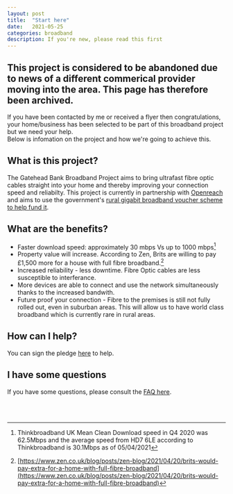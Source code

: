 ```yaml
---
layout: post
title:  "Start here"
date:   2021-05-25
categories: broadband
description: If you're new, please read this first
---
```

## This project is considered to be abandoned due to news of a different commerical provider moving into the area. This page has therefore been archived.

If you have been contacted by me or received a flyer then congratulations, your home/business has been selected to be part of this broadband project but we need your help. <br>
Below is infomation on the project and how we're going to achieve this.

## What is this project?
The Gatehead Bank Broadband Project aims to bring ultrafast fibre optic cables straight into your home and thereby improving your connection speed and reliabilty. This project is currently in partnership with [Openreach](https://www.openreach.com/fibre-broadband/community-fibre-partnerships/) and aims to use the government's [rural gigabit broadband voucher scheme to help fund it](https://gigabitvoucher.culture.gov.uk/). 

## What are the benefits?
* Faster download speed: approximately 30 mbps Vs up to 1000 mbps[^1]
* Property value will increase. According to Zen, Brits are willing to pay £1,500 more for a house with full fibre broadband.[^2]
* Increased reliability - less downtime. Fibre Optic cables are less susceptible to interferance. 
* More devices are able to connect and use the network simultaneously thanks to the increased bandwith. 
* Future proof your connection - Fibre to the premises is still not fully rolled out, even in suburban areas. This will allow us to have world class broadband which is currently rare in rural areas. 

## How can I help?
You can sign the pledge [here](https://ghbbp.digital/signup/) to help.

## I have some questions
If you have some questions, please consult the [FAQ here](https://ghbbp.digital/FAQ/).

<br>
<br>

[^1]: Thinkbroadband UK Mean Clean Download speed in Q4 2020 was 62.5Mbps and the average speed from  HD7 6LE according to Thinkbroadband is 30.1Mbps as of 05/04/2021

[^2]: [https://www.zen.co.uk/blog/posts/zen-blog/2021/04/20/brits-would-pay-extra-for-a-home-with-full-fibre-broadband](https://www.zen.co.uk/blog/posts/zen-blog/2021/04/20/brits-would-pay-extra-for-a-home-with-full-fibre-broadband)

